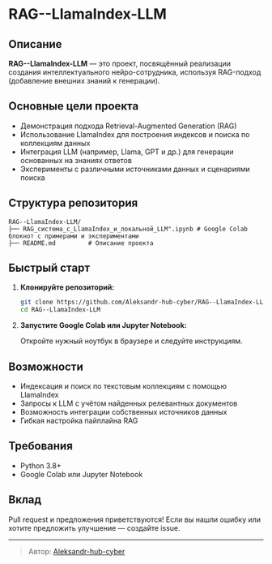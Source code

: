 # RAG--LlamaIndex-LLM

## Описание

**RAG--LlamaIndex-LLM** — это проект, посвящённый реализации создания интеллектуального нейро-сотрудника, используя RAG-подход (добавление внешних знаний к генерации). 

## Основные цели проекта

- Демонстрация подхода Retrieval-Augmented Generation (RAG)
- Использование LlamaIndex для построения индексов и поиска по коллекциям данных
- Интеграция LLM (например, Llama, GPT и др.) для генерации основанных на знаниях ответов
- Эксперименты с различными источниками данных и сценариями поиска

## Структура репозитория

```
RAG--LlamaIndex-LLM/
├── RAG_система_с_LlamaIndex_и_локальной_LLM".ipynb # Google Colab блокнот с примерами и экспериментами
├── README.md         # Описание проекта

```

## Быстрый старт

1. **Клонируйте репозиторий:**
   ```bash
   git clone https://github.com/Aleksandr-hub-cyber/RAG--LlamaIndex-LLM.git
   cd RAG--LlamaIndex-LLM
   ```

2. **Запустите Google Colab или Jupyter Notebook:**

   Откройте нужный ноутбук в браузере и следуйте инструкциям.

## Возможности

- Индексация и поиск по текстовым коллекциям с помощью LlamaIndex
- Запросы к LLM с учётом найденных релевантных документов
- Возможность интеграции собственных источников данных
- Гибкая настройка пайплайна RAG

## Требования

- Python 3.8+
- Google Colab или Jupyter Notebook

## Вклад

Pull request и предложения приветствуются! Если вы нашли ошибку или хотите предложить улучшение — создайте issue.

---

> Автор: [Aleksandr-hub-cyber](https://github.com/Aleksandr-hub-cyber)

